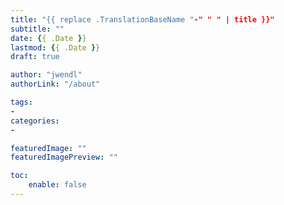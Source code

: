 ```yaml
---
title: "{{ replace .TranslationBaseName "-" " " | title }}"
subtitle: ""
date: {{ .Date }}
lastmod: {{ .Date }}
draft: true

author: "jwendl"
authorLink: "/about"

tags:
- 
categories:
-

featuredImage: ""
featuredImagePreview: ""

toc:
    enable: false
---
```


